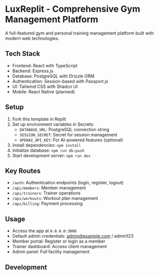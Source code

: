# LuxReplit - Comprehensive Gym Management Platform

A full-featured gym and personal training management platform built with modern web technologies.

## Tech Stack
- Frontend: React with TypeScript
- Backend: Express.js
- Database: PostgreSQL with Drizzle ORM
- Authentication: Session-based with Passport.js
- UI: Tailwind CSS with Shadcn UI
- Mobile: React Native (planned)

## Setup
1. Fork this template in Replit
2. Set up environment variables in Secrets:
   - `DATABASE_URL`: PostgreSQL connection string
   - `SESSION_SECRET`: Secret for session management
   - `OPENAI_API_KEY`: For AI-powered features (optional)
3. Install dependencies: `npm install`
4. Initialize database: `npm run db:push`
5. Start development server: `npm run dev`

## Key Routes
- `/auth`: Authentication endpoints (login, register, logout)
- `/api/members`: Member management
- `/api/trainers`: Trainer operations
- `/api/workouts`: Workout plan management
- `/api/billing`: Payment processing

## Usage
- Access the app at `0.0.0.0:3000`
- Default admin credentials: admin@example.com / admin123
- Member portal: Register or login as a member
- Trainer dashboard: Access client management
- Admin panel: Full facility management

## Development
